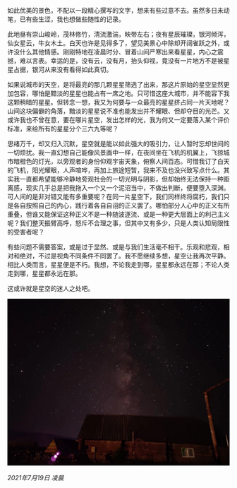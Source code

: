如此优美的景色，不配以一段精心撰写的文字，想来有些过意不去。虽然多日未动笔，已有些生涩，我也想做些随性的记录。

此地昼有崇山峻岭，茂林修竹，清流激湍，映带左右；夜有星辰璀璨，银河倾泻，仙女星云，牛女木土。白天也许是见得多了，望见美景心中除却开阔雀跃之外，或许没什么其他情感。刚刚特地在凌晨时分、冒着山间严寒出来看星星，内心之震撼，难以言表。幸运的是，没有云，没有月，抬头仰视，竟没有一片地方不是被星星占据，银河从来没有看得如此真切。

如果说城市的天空，是将最亮的那几颗星星筛选了出来，那这片原始的星空显然更加包容，哪怕是黯淡的星星也能占有一席之地。只可惜这座大城市，并不能容下我这颗稍暗的星星。但转念一想，我又为何要与一众最亮的星星挤占同一片天地呢？山间这块偏僻的角落，黯淡的星星说不准也能发出并不耀眼、但却夺目的光芒。又或许我也不曾在意，要在哪片星空，发出怎样的光，我为何又一定要落入某个评价标准，来给所有的星星分个三六九等呢？

思绪万千，却又归入沉默，星空就是能以如此强大的吸引力，让人暂时忘却世间的一切烦扰。我一直幻想自己能像风景画中一样，在夜间坐在飞机的机翼上，飞掠城市暗橙色的灯光，以旁观者的身份仰观宇宙天象，俯察人间百态。可惜我订了白天的飞机，阳光耀眼，人声喧哗，再加上旅途短暂，我来不及也没兴致写点什么。其实我一直都希望能够冷静地旁观社会的一切光明与阴影，但却始终无法保持一种距离感，现实几乎总是把我拖入一个又一个泥沼当中，不做出判断，便要堕入深渊。可人间的是非对错又能有多重要呢？在同一片星空下，我们同样终将腐朽，我们只是各自按照自己的内心，践行着各自自诩的正义罢了。哪怕部分人心中的正义有所重叠，但谁又能保证这种正义不是一种随波逐流、或是一种更大层面上的利己主义呢？我们整天振臂高呼，怒斥不合理之事，但其中又有多少，只是人类认知局限性的受害者呢？

有些问题不需要答案，或是过于显然、或是与我们生活毫不相干。乐观和悲观，相对和绝对，不过是视角不同条件不同罢了。我不愿继续多想，星空让我再次平静。相比人类而言，星星便是不朽。我想，不论我走到哪，星星都永远在那；不论人类走到哪，星星都永远在那。

这或许就是星空的迷人之处吧。

![星空](images/旅途观星记.jfif)  

*2021年7月19日 凌晨*